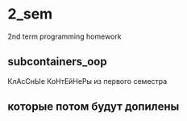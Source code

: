 # 2_sem
2nd term programming homework

## subcontainers_oop
КлАсСнЫе КоНтЕйНеРы из первого семестра

## которые потом будут допилены